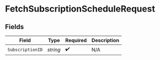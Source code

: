 # FetchSubscriptionScheduleRequest


## Fields

| Field              | Type               | Required           | Description        |
| ------------------ | ------------------ | ------------------ | ------------------ |
| `SubscriptionID`   | *string*           | :heavy_check_mark: | N/A                |